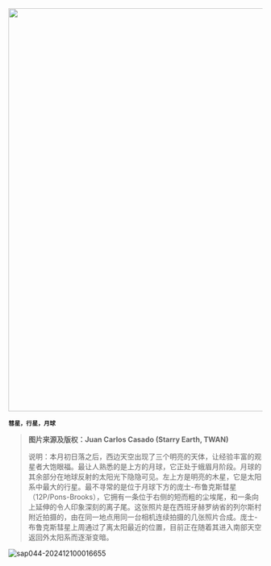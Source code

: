 <img src="https://www.bjp.org.cn/upload/image/2024/04/29/1714356473392065005.jpg" width="800" />  

<small>**彗星，行星，月球**</small>  

> **图片来源及版权：Juan Carlos Casado (Starry Earth, TWAN)** 
>
> 说明：本月初日落之后，西边天空出现了三个明亮的天体，让经验丰富的观星者大饱眼福。最让人熟悉的是上方的月球，它正处于蛾眉月阶段。月球的其余部分在地球反射的太阳光下隐隐可见。左上方是明亮的木星，它是太阳系中最大的行星。最不寻常的是位于月球下方的庞士-布鲁克斯彗星（12P/Pons-Brooks），它拥有一条位于右侧的短而粗的尘埃尾，和一条向上延伸的令人印象深刻的离子尾。这张照片是在西班牙赫罗纳省的列尔斯村附近拍摄的，由在同一地点用同一台相机连续拍摄的几张照片合成。庞士-布鲁克斯彗星上周通过了离太阳最近的位置，目前正在随着其进入南部天空返回外太阳系而逐渐变暗。



![sap044-202412100016655](https://aea62e6.webp.li/2024/12/sap044-202412100016655.png)
